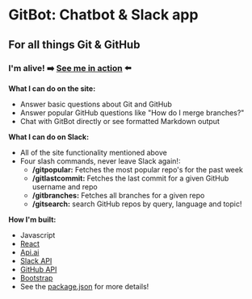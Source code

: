 # GitBot: Chatbot & Slack app
## For all things Git & GitHub

### I'm alive! :arrow_right: [See me in action](https://gitbotchat.herokuapp.com/) :arrow_left:

**What I can do on the site:**
* Answer basic questions about Git and GitHub
* Answer popular GitHub questions like "How do I merge branches?"
* Chat with GitBot directly or see formatted Markdown output

**What I can do on Slack:**
* All of the site functionality mentioned above
* Four slash commands, never leave Slack again!: 
  * **/gitpopular:** Fetches the most popular repo's for the past week
  * **/gitlastcommit:** Fetches the last commit for a given GitHub username and repo
  * **/gitbranches:** Fetches all branches for a given repo
  * **/gitsearch:** search GitHub repos by query, language and topic! 
  
**How I'm built:**
* Javascript
* [React](https://facebook.github.io/react/)
* [Api.ai](https://api.ai/)
* [Slack API](https://api.slack.com/slack-apps)
* [GitHub API](https://developer.github.com/v3/)
* [Bootstrap](http://getbootstrap.com/)
* See the [package.json](https://github.com/aperez25/gitbot/blob/master/package.json) for more details!
